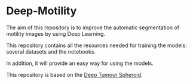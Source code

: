 # Deep-Motility

The aim of this repository is to improve the automatic segmentation of motility images by using Deep Learning. 

This repository contains all the resources needed for training the models: several datasets and the notebooks.

In addition, it will provide an easy way for using the models.

This repository is based on the [Deep Tumour Spheroid](https://github.com/WaterKnight1998/Deep-Tumour-Spheroid).
